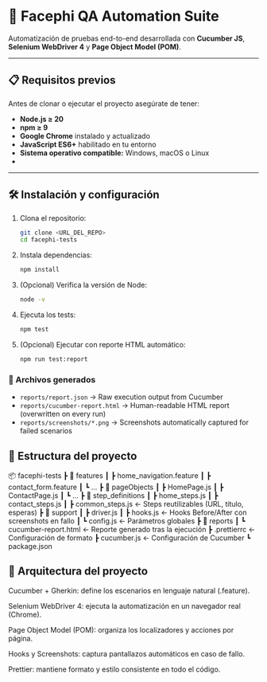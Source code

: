 # 🧪 Facephi QA Automation Suite

Automatización de pruebas end-to-end desarrollada con **Cucumber JS**, **Selenium WebDriver 4** y **Page Object Model (POM)**.  

---

## 📋 Requisitos previos

Antes de clonar o ejecutar el proyecto asegúrate de tener:

- **Node.js ≥ 20**
- **npm ≥ 9**
- **Google Chrome** instalado y actualizado
- **JavaScript ES6+** habilitado en tu entorno
- **Sistema operativo compatible:** Windows, macOS o Linux
- 
---

## 🛠 Instalación y configuración

1. Clona el repositorio:

   ```bash
   git clone <URL_DEL_REPO>
   cd facephi-tests
   
2. Instala dependencias:

   ```bash
   npm install

3. (Opcional) Verifica la versión de Node:

   ```bash
   node -v

4. Ejecuta los tests:

   ```bash
   npm test
   
5. (Opcional) Ejecutar con reporte HTML automático:

   ```bash
   npm run test:report

### 📁 Archivos generados

- `reports/report.json` → Raw execution output from Cucumber
- `reports/cucumber-report.html` → Human-readable HTML report (overwritten on every run)
- `reports/screenshots/*.png` → Screenshots automatically captured for failed scenarios

## 🧩 Estructura del proyecto

📦 facephi-tests
┣ 📁 features
┃ ┣ home_navigation.feature
┃ ┣ contact_form.feature
┃ ┗ ...
┣ 📁 pageObjects
┃ ┣ HomePage.js
┃ ┣ ContactPage.js
┃ ┗ ...
┣ 📁 step_definitions
┃ ┣ home_steps.js
┃ ┣ contact_steps.js
┃ ┣ common_steps.js       ← Steps reutilizables (URL, título, esperas)
┣ 📁 support
┃ ┣ driver.js
┃ ┣ hooks.js              ← Hooks Before/After con screenshots en fallo
┃ ┗ config.js             ← Parámetros globales
┣ 📁 reports
┃ ┗ cucumber-report.html  ← Reporte generado tras la ejecución
┣ .prettierrc             ← Configuración de formato
┣ cucumber.js             ← Configuración de Cucumber
┗ package.json

## 🧱 Arquitectura del proyecto

Cucumber + Gherkin: define los escenarios en lenguaje natural (.feature).

Selenium WebDriver 4: ejecuta la automatización en un navegador real (Chrome).

Page Object Model (POM): organiza los localizadores y acciones por página.

Hooks y Screenshots: captura pantallazos automáticos en caso de fallo.

Prettier: mantiene formato y estilo consistente en todo el código.